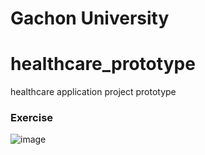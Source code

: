 # Gachon University
# healthcare_prototype 
healthcare application project prototype 
 
 ### Exercise
 ![image](https://user-images.githubusercontent.com/93837441/205214976-57586ef3-6692-463f-b58a-8cac5b159898.png)
 
